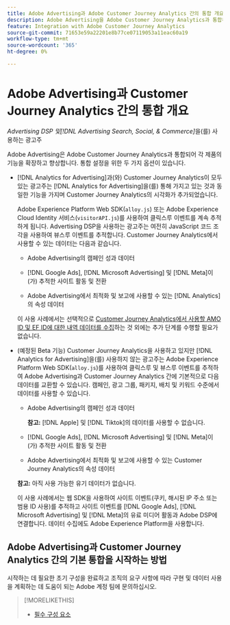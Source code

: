 ```yaml
---
title: Adobe Advertising과 Adobe Customer Journey Analytics 간의 통합 개요
description: Adobe Advertising을 Adobe Customer Journey Analytics과 통합하는 옵션에 대해 알아봅니다.
feature: Integration with Adobe Customer Journey Analytics
source-git-commit: 71653e59a22201e8b77ce07119053a11eac60a19
workflow-type: tm+mt
source-wordcount: '365'
ht-degree: 0%

---
```


# Adobe Advertising과 Customer Journey Analytics 간의 통합 개요

<!-- title? If I change, change refs throughout -->

*Advertising DSP 및[!DNL Advertising Search, Social, & Commerce]*&#x200B;을(를) 사용하는 광고주

Adobe Advertising은 Adobe Customer Journey Analytics과 통합되어 각 제품의 기능을 확장하고 향상합니다. 통합 설정을 위한 두 가지 옵션이 있습니다.

* [!DNL Analytics for Advertising]과(와) Customer Journey Analytics이 모두 있는 광고주는 [!DNL Analytics for Advertising]을(를) 통해 가지고 있는 것과 동일한 기능을 가지며 Customer Journey Analytics의 시각화가 추가되었습니다.

  Adobe Experience Platform Web SDK(`alloy.js`) 또는 Adobe Experience Cloud Identity 서비스(`visitorAPI.js`)를 사용하여 클릭스루 이벤트를 계속 추적하게 됩니다. Advertising DSP을 사용하는 광고주는 여전히 JavaScript 코드 조각을 사용하여 뷰스루 이벤트를 추적합니다. Customer Journey Analytics에서 사용할 수 있는 데이터는 다음과 같습니다.

   * Adobe Advertising의 캠페인 성과 데이터

   * [!DNL Google Ads], [!DNL Microsoft Advertising] 및 [!DNL Meta]이(가) 추적한 사이트 활동 및 전환

   * Adobe Advertising에서 최적화 및 보고에 사용할 수 있는 [!DNL Analytics]의 속성 데이터

  이 사용 사례에서는 선택적으로 [Customer Journey Analytics에서 사용할 AMO ID 및 EF ID에 대한 내역 데이터를 수집](/help/integrations/analytics/rvars-to-evars.md)하는 것 외에는 추가 단계를 수행할 필요가 없습니다.

* (예정된 Beta 기능) Customer Journey Analytics을 사용하고 있지만 [!DNL Analytics for Advertising]을(를) 사용하지 않는 광고주는 Adobe Experience Platform Web SDK(`alloy.js`)를 사용하여 클릭스루 및 뷰스루 이벤트를 추적하여 Adobe Advertising과 Customer Journey Analytics 간에 기본적으로 다음 데이터를 교환할 수 있습니다. 캠페인, 광고 그룹, 패키지, 배치 및 키워드 수준에서 데이터를 사용할 수 있습니다.

   * Adobe Advertising의 캠페인 성과 데이터

     **참고:** [!DNL Apple] 및 [!DNL Tiktok]의 데이터를 사용할 수 없습니다.

   * [!DNL Google Ads], [!DNL Microsoft Advertising] 및 [!DNL Meta]이(가) 추적한 사이트 활동 및 전환

   * Adobe Advertising에서 최적화 및 보고에 사용할 수 있는 Customer Journey Analytics의 속성 데이터

  **참고:** 아직 사용 가능한 유기 데이터가 없습니다.<!-- Does that belong somewhere up above? -->

  이 사용 사례에서는 웹 SDK을 사용하여 사이트 이벤트(쿠키, 해시된 IP 주소 또는 범용 ID 사용)를 추적하고 사이트 이벤트를 [!DNL Google Ads], [!DNL Microsoft Advertising] 및 [!DNL Meta]의 유료 미디어 활동과 Adobe DSP에 연결합니다. 데이터 수집에도 Adobe Experience Platform을 사용합니다.

## Adobe Advertising과 Customer Journey Analytics 간의 기본 통합을 시작하는 방법

시작하는 데 필요한 초기 구성을 완료하고 조직의 요구 사항에 따라 구현 및 데이터 사용을 계획하는 데 도움이 되는 Adobe 계정 팀에 문의하십시오.

>[!MORELIKETHIS]
>
>* [필수 구성 요소](prerequisites.md)
